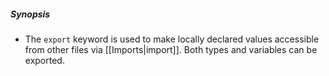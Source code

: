 ##### Synopsis
- The `export` keyword is used to make locally declared values accessible from other files via [[Imports|import]]. Both types and variables can be exported.
